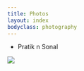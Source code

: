 ```yaml
---
title: Photos
layout: index
bodyclass: photography
---
```


* Pratik n Sonal 
<img src='~/abc.jpg'>
